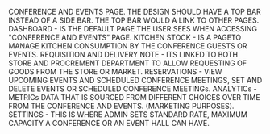 CONFERENCE AND EVENTS PAGE. 
THE DESIGN SHOULD HAVE A TOP BAR INSTEAD OF A SIDE BAR. 
THE TOP BAR WOULD A LINK TO OTHER PAGES. 
DASHBOARD - IS THE DEFAULT PAGE THE USER SEES WHEN ACCESSING "CONFERENCE 
AND EVENTS” PAGE. 
KITCHEN STOCK - IS A PAGETO MANAGE KITCHEN CONSUMPTION  BY THE 
CONFERENCE GUESTS OR EVENTS. 
REQUISITION AND DELIVERY NOTE - ITS LINKED TO BOTH STORE AND 
PROCREMENT DEPARTMENT TO ALLOW REQUESTING OF GOODS FROM THE 
STORE OR MARKET. 
RESERVATIONS - VIEW UPCOMING EVENTS AND SCHEDULED CONFERENCE 
MEETINGS, SET AND DELETE EVENTS OR SCHEDULED CONFERENCE MEETINGs. 
ANALYTICs - METRICs DATA THAT IS SOURCED FROM DIFFERENT CHOICES OVER 
TIME FROM THE CONFERENCE AND EVENTS. (MARKETING PURPOSES). 
SETTINGS - THIS IS WHERE ADMIN SETS STANDARD RATE, MAXIMUM CAPACITY A 
CONFERENCE OR AN EVENT HALL CAN HAVE. 